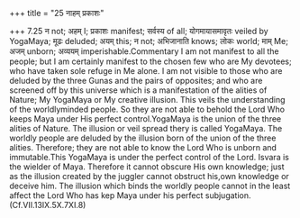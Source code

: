 +++
title = "25 नाहम् प्रकाशः"

+++
7.25 न not; अहम् I; प्रकाशः manifest; सर्वस्य of all; योगमायासमावृतः
veiled by YogaMaya; मूढः deluded; अयम् this; न not; अभिजानाति knows;
लोकः world; माम् Me; अजम् unborn; अव्ययम् imperishable.Commentary I am
not manifest to all the people; but I am certainly manifest to the
chosen few who are My devotees; who have taken sole refuge in Me alone.
I am not visible to those who are deluded by the three Gunas and the
pairs of opposites; and who are screened off by this universe which is a
manifestation of the alities of Nature; My YogaMaya or My creative
illusion. This veils the understanding of the worldlyminded people. So
they are not able to behold the Lord Who keeps Maya under His perfect
control.YogaMaya is the union of the three alities of Nature. The
illusion or veil spread thery is called YogaMaya. The worldly people are
deluded by the illusion born of the union of the three alities.
Therefore; they are not able to know the Lord Who is unborn and
immutable.This YogaMaya is under the perfect control of the Lord. Isvara
is the wielder of Maya. Therefore it cannot obscure His own knowledge;
just as the illusion created by the juggler cannot obstruct his,own
knowledge or deceive him. The illusion which binds the worldly people
cannot in the least affect the Lord Who has kep Maya under his perfect
subjugation. (Cf.VII.13IX.5X.7XI.8)
